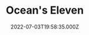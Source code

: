---
title: "Ocean's Eleven"
year: 2001
date: 2022-07-03T19:58:35.000Z
permalink: /almanac/movies/2022-07-03-oceans-eleven/index.html
link: https://letterboxd.com/rknightuk/film/oceans-eleven-2001/2/
rating: 3
---